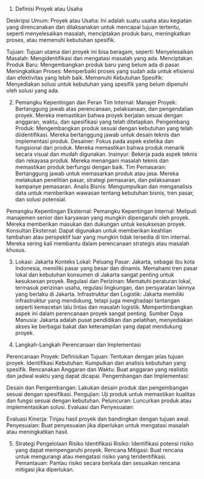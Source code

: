 1. Definisi Proyek atau Usaha

Deskripsi Umum:
Proyek atau Usaha: Ini adalah suatu usaha atau kegiatan yang direncanakan dan dilaksanakan untuk mencapai tujuan tertentu, seperti menyelesaikan masalah, menciptakan produk baru, meningkatkan proses, atau memenuhi kebutuhan spesifik.

Tujuan: Tujuan utama dari proyek ini bisa beragam, seperti:
Menyelesaikan Masalah: Mengidentifikasi dan mengatasi masalah yang ada.
Menciptakan Produk Baru: Mengembangkan produk baru yang belum ada di pasar.
Meningkatkan Proses: Memperbaiki proses yang sudah ada untuk efisiensi dan efektivitas yang lebih baik.
Memenuhi Kebutuhan Spesifik: Menyediakan solusi untuk kebutuhan yang spesifik yang belum dipenuhi oleh solusi yang ada.

2. Pemangku Kepentingan dan Peran
Tim Internal:
Manajer Proyek: Bertanggung jawab atas perencanaan, pelaksanaan, dan pengendalian proyek. Mereka memastikan bahwa proyek berjalan sesuai dengan anggaran, waktu, dan spesifikasi yang telah ditetapkan.
Pengembang Produk: Mengembangkan produk sesuai dengan kebutuhan yang telah diidentifikasi. Mereka bertanggung jawab untuk desain teknis dan implementasi produk.
Desainer: Fokus pada aspek estetika dan fungsional dari produk. Mereka memastikan bahwa produk menarik secara visual dan mudah digunakan.
Insinyur: Bekerja pada aspek teknis dan rekayasa produk. Mereka menangani masalah teknis dan memastikan produk berfungsi dengan baik.
Tim Pemasaran: Bertanggung jawab untuk memasarkan produk atau jasa. Mereka melakukan penelitian pasar, strategi pemasaran, dan pelaksanaan kampanye pemasaran.
Analis Bisnis: Mengumpulkan dan menganalisis data untuk memberikan wawasan tentang kebutuhan bisnis, tren pasar, dan solusi potensial.

Pemangku Kepentingan Eksternal:
Pemangku Kepentingan Internal: Meliputi manajemen senior dan karyawan yang mungkin dipengaruhi oleh proyek. Mereka memberikan masukan dan dukungan untuk kesuksesan proyek.
Konsultan Eksternal: Dapat digunakan untuk memberikan keahlian tambahan atau perspektif luar yang mungkin tidak tersedia di tim internal. Mereka sering kali membantu dalam perencanaan strategis atau masalah khusus.

3. Lokasi: Jakarta
Konteks Lokal:
Peluang Pasar: Jakarta, sebagai ibu kota Indonesia, memiliki pasar yang besar dan dinamis. Memahami tren pasar lokal dan kebutuhan konsumen di Jakarta sangat penting untuk kesuksesan proyek.
Regulasi dan Perizinan: Mematuhi peraturan lokal, termasuk perizinan usaha, regulasi lingkungan, dan persyaratan lainnya yang berlaku di Jakarta.
Infrastruktur dan Logistik: Jakarta memiliki infrastruktur yang mendukung, tetapi juga menghadapi tantangan seperti kemacetan lalu lintas dan masalah logistik. Mempertimbangkan aspek ini dalam perencanaan proyek sangat penting.
Sumber Daya Manusia: Jakarta adalah pusat pendidikan dan pelatihan, menyediakan akses ke berbagai bakat dan keterampilan yang dapat mendukung proyek.

4. Langkah-Langkah Perencanaan dan Implementasi

Perencanaan Proyek:
Definisikan Tujuan: Tentukan dengan jelas tujuan proyek.
Identifikasi Kebutuhan: Kumpulkan dan analisis kebutuhan yang spesifik.
Rencanakan Anggaran dan Waktu: Buat anggaran yang realistis dan jadwal waktu yang dapat dicapai.
Pengembangan dan Implementasi:

Desain dan Pengembangan: Lakukan desain produk dan pengembangan sesuai dengan spesifikasi.
Pengujian: Uji produk untuk memastikan kualitas dan fungsi sesuai dengan kebutuhan.
Peluncuran: Luncurkan produk atau implementasikan solusi.
Evaluasi dan Penyesuaian:

Evaluasi Kinerja: Tinjau hasil proyek dan bandingkan dengan tujuan awal.
Penyesuaian: Buat penyesuaian jika diperlukan untuk mengatasi masalah atau meningkatkan hasil.

5. Strategi Pengelolaan Risiko
Identifikasi Risiko: Identifikasi potensi risiko yang dapat mempengaruhi proyek.
Rencana Mitigasi: Buat rencana untuk mengurangi atau mengatasi risiko yang teridentifikasi.
Pemantauan: Pantau risiko secara berkala dan sesuaikan rencana mitigasi jika diperlukan.